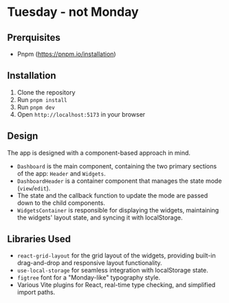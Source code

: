 # Tuesday - not Monday

## Prerquisites
- Pnpm (https://pnpm.io/installation)

## Installation
1. Clone the repository
2. Run `pnpm install`
3. Run `pnpm dev`
4. Open `http://localhost:5173` in your browser

## Design
The app is designed with a component-based approach in mind.
- `Dashboard` is the main component, containing the two primary sections of the app: `Header` and `Widgets`.
- `DashboardHeader` is a container component that manages the state mode (`view`/`edit`).
- The state and the callback function to update the mode are passed down to the child components.
- `WidgetsContainer` is responsible for displaying the widgets, maintaining the widgets' layout state, and syncing it with localStorage.

## Libraries Used
- `react-grid-layout` for the grid layout of the widgets, providing built-in drag-and-drop and responsive layout functionality.
- `use-local-storage` for seamless integration with localStorage state.
- `figtree` font for a "Monday-like" typography style.
- Various Vite plugins for React, real-time type checking, and simplified import paths.  


